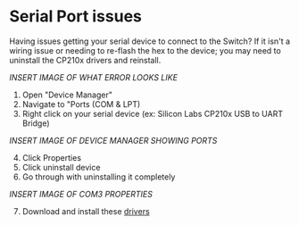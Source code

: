 # Serial Port issues

Having issues getting your serial device to connect to the Switch? If it isn't a wiring issue or needing to re-flash the hex to the device; you may need to uninstall the CP210x drivers and reinstall.

_INSERT IMAGE OF WHAT ERROR LOOKS LIKE_

1. Open "Device Manager"
2. Navigate to "Ports (COM & LPT)
3. Right click on your serial device (ex: Silicon Labs CP210x USB to UART Bridge)

_INSERT IMAGE OF DEVICE MANAGER SHOWING PORTS_

4. Click Properties
5. Click uninstall device
6. Go through with uninstalling it completely

_INSERT IMAGE OF COM3 PROPERTIES_

7. Download and install these [drivers](https://www.silabs.com/documents/public/software/CP210x_Windows_Drivers.zip)
